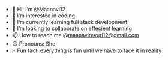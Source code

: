 - 👋 Hi, I’m @Maanavi12
- 👀 I’m interested in coding
- 🌱 I’m currently learning full stack development
- 💞️ I’m looking to collaborate on effecient learning
- 📫 How to reach me @maanavirevuri12@gmail.com
- 😄 Pronouns: She
- ⚡ Fun fact: everything is fun until we have to face it in reality

<!---
Maanavi12/Maanavi12 is a ✨ special ✨ repository because its `README.md` (this file) appears on your GitHub profile.
You can click the Preview link to take a look at your changes.
--->
